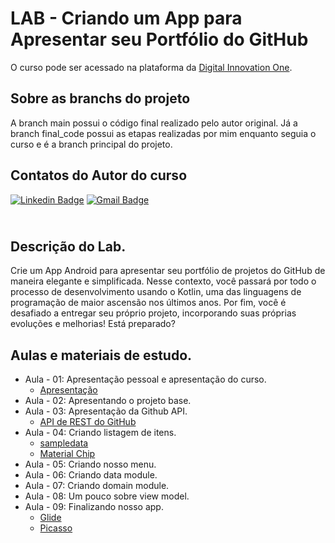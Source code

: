 # LAB - Criando um App para Apresentar seu Portfólio do GitHub
O curso pode ser acessado na plataforma da [Digital Innovation One](https://digitalinnovation.one/).

## Sobre as branchs do projeto
A branch main possui o código final realizado pelo autor original. Já a branch final_code possui as etapas realizadas por mim enquanto seguia o curso e é a branch principal do projeto.


## Contatos do Autor do curso
[![Linkedin Badge](https://img.shields.io/badge/-Ezequiel_Messore-blue?style=flat-square&logo=Linkedin&logoColor=white&link=https://www.linkedin.com/in/ezequielmessore/)](https://www.linkedin.com/in/ezequielmessore/)  [![Gmail Badge](https://img.shields.io/badge/-ezequielmessore@gmail.com-c14438?style=flat-square&logo=Gmail&logoColor=white&link=mailto:ezequielmessore@gmail.com)](mailto:ezequielmessore@gmail.com)

## <br />Descrição do Lab.
Crie um App Android para apresentar seu portfólio de projetos do GitHub de maneira elegante e simplificada. Nesse contexto, você passará por todo o processo de desenvolvimento usando o Kotlin, uma das linguagens de programação de maior ascensão nos últimos anos. Por fim, você é desafiado a entregar seu próprio projeto, incorporando suas próprias evoluções e melhorias! Está preparado?

## Aulas e materiais de estudo.
- Aula - 01: Apresentação pessoal e apresentação do curso.
  - [Apresentação](https://drive.google.com/file/d/16KNz_Ee-_E6UmUlxVnqkIAjJX29-iTzE/view?usp=sharing)
- Aula - 02: Apresentando o projeto base.
- Aula - 03: Apresentação da Github API.
  - [API de REST do GitHub](https://docs.github.com/pt/rest)
- Aula - 04: Criando listagem de itens.
  - [sampledata](https://medium.com/android-news/android-tools-attributes-listitem-sample-data-rocks-bbf49aaa9f07)
  - [Material Chip](https://material.io/components/chips/android#using-chips)
- Aula - 05: Criando nosso menu.
- Aula - 06: Criando data module.
- Aula - 07: Criando domain module.
- Aula - 08: Um pouco sobre view model.
- Aula - 09: Finalizando nosso app.
  - [Glide](https://github.com/bumptech/glide)
  - [Picasso](https://square.github.io/picasso/)
